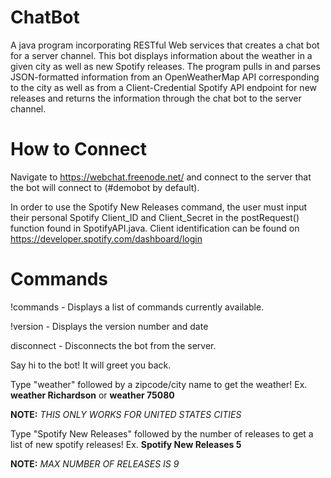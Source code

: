 # ChatBot
A java program incorporating RESTful Web services that creates a chat bot for a server channel. This bot displays information about the weather in a given city as well as new Spotify releases. The program pulls in and parses JSON-formatted information from an OpenWeatherMap API corresponding to the city as well as from a Client-Credential Spotify API endpoint for new releases and returns the information through the chat bot to the server channel.

# How to Connect
Navigate to https://webchat.freenode.net/ and connect to the server that the bot will connect to (#demobot by default).

In order to use the Spotify New Releases command, the user must input their personal Spotify Client_ID and Client_Secret in the postRequest() function found in SpotifyAPI.java. Client identification can be found on https://developer.spotify.com/dashboard/login

# Commands
!commands  - Displays a list of commands currently available.

!version   - Displays the version number and date

disconnect - Disconnects the bot from the server.

Say hi to the bot! It will greet you back.


Type "weather" followed by a zipcode/city name to get the weather! Ex. **weather Richardson** or **weather 75080** 

**NOTE:** *THIS ONLY WORKS FOR UNITED STATES CITIES*

Type "Spotify New Releases" followed by the number of releases to get a list of new spotify releases! Ex. **Spotify New Releases 5**

**NOTE:** *MAX NUMBER OF RELEASES IS 9*
